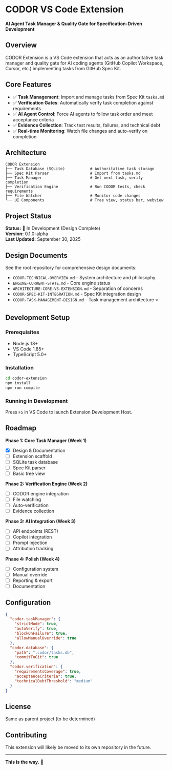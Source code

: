 # CODOR VS Code Extension

**AI Agent Task Manager & Quality Gate for Specification-Driven Development**

## Overview

CODOR Extension is a VS Code extension that acts as an authoritative task manager and quality gate for AI coding agents (GitHub Copilot Workspace, Cursor, etc.) implementing tasks from GitHub Spec Kit.

## Core Features

- ✅ **Task Management**: Import and manage tasks from Spec Kit `tasks.md`
- ✅ **Verification Gates**: Automatically verify task completion against requirements
- ✅ **AI Agent Control**: Force AI agents to follow task order and meet acceptance criteria
- ✅ **Evidence Collection**: Track test results, failures, and technical debt
- ✅ **Real-time Monitoring**: Watch file changes and auto-verify on completion

## Architecture

```
CODOR Extension
├── Task Database (SQLite)           # Authoritative task storage
├── Spec Kit Parser                  # Import from tasks.md
├── Task Manager                     # Get next task, verify completion
├── Verification Engine              # Run CODOR tests, check requirements
├── File Watcher                     # Monitor code changes
└── UI Components                    # Tree view, status bar, webview
```

## Project Status

**Status:** 🚧 In Development (Design Complete)  
**Version:** 0.1.0-alpha  
**Last Updated:** September 30, 2025

## Design Documents

See the root repository for comprehensive design documents:
- `CODOR-TECHNICAL-OVERVIEW.md` - System architecture and philosophy
- `ENGINE-CURRENT-STATE.md` - Core engine status
- `ARCHITECTURE-CORE-VS-EXTENSION.md` - Separation of concerns
- `CODOR-SPEC-KIT-INTEGRATION.md` - Spec Kit integration design
- `CODOR-TASK-MANAGEMENT-DESIGN.md` - Task management architecture ⭐

## Development Setup

### Prerequisites

- Node.js 18+
- VS Code 1.85+
- TypeScript 5.0+

### Installation

```bash
cd codor-extension
npm install
npm run compile
```

### Running in Development

Press `F5` in VS Code to launch Extension Development Host.

## Roadmap

**Phase 1: Core Task Manager (Week 1)**
- [x] Design & Documentation
- [ ] Extension scaffold
- [ ] SQLite task database
- [ ] Spec Kit parser
- [ ] Basic tree view

**Phase 2: Verification Engine (Week 2)**
- [ ] CODOR engine integration
- [ ] File watching
- [ ] Auto-verification
- [ ] Evidence collection

**Phase 3: AI Integration (Week 3)**
- [ ] API endpoints (REST)
- [ ] Copilot integration
- [ ] Prompt injection
- [ ] Attribution tracking

**Phase 4: Polish (Week 4)**
- [ ] Configuration system
- [ ] Manual override
- [ ] Reporting & export
- [ ] Documentation

## Configuration

```json
{
  "codor.taskManager": {
    "strictMode": true,
    "autoVerify": true,
    "blockOnFailure": true,
    "allowManualOverride": true
  },
  "codor.database": {
    "path": ".codor/tasks.db",
    "commitToGit": true
  },
  "codor.verification": {
    "requirementsCoverage": true,
    "acceptanceCriteria": true,
    "technicalDebtThreshold": "medium"
  }
}
```

## License

Same as parent project (to be determined)

## Contributing

This extension will likely be moved to its own repository in the future.

---

**This is the way.** 🎯
